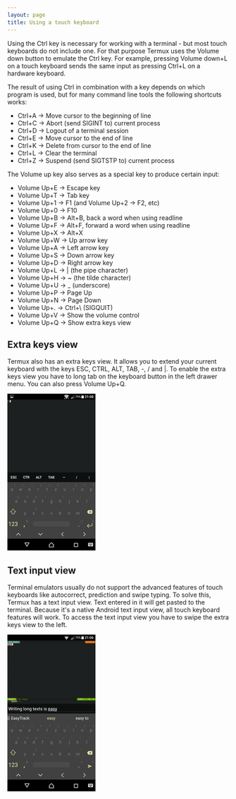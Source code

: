```yaml
---
layout: page
title: Using a touch keyboard
---
```


Using the Ctrl key is necessary for working with a terminal - but most touch keyboards do not include one. For that purpose Termux uses the Volume down button to emulate the Ctrl key. For example, pressing Volume down+L on a touch keyboard sends the same input as pressing Ctrl+L on a hardware keyboard.

The result of using Ctrl in combination with a key depends on which program is used, but for many command line tools the following shortcuts works:

- Ctrl+A → Move cursor to the beginning of line
- Ctrl+C → Abort (send SIGINT to) current process
- Ctrl+D → Logout of a terminal session
- Ctrl+E → Move cursor to the end of line
- Ctrl+K → Delete from cursor to the end of line
- Ctrl+L → Clear the terminal
- Ctrl+Z → Suspend (send SIGTSTP to) current process

The Volume up key also serves as a special key to produce certain input:

- Volume Up+E → Escape key
- Volume Up+T → Tab key
- Volume Up+1 → F1 (and Volume Up+2 → F2, etc)
- Volume Up+0 → F10
- Volume Up+B → Alt+B, back a word when using readline
- Volume Up+F → Alt+F, forward a word when using readline
- Volume Up+X → Alt+X
- Volume Up+W → Up arrow key
- Volume Up+A → Left arrow key
- Volume Up+S → Down arrow key
- Volume Up+D → Right arrow key
- Volume Up+L → &#124; (the pipe character)
- Volume Up+H → ~ (the tilde character)
- Volume Up+U → _ (underscore)
- Volume Up+P → Page Up
- Volume Up+N → Page Down
- Volume Up+. → Ctrl+\ (SIGQUIT)
- Volume Up+V → Show the volume control
- Volume Up+Q → Show extra keys view

Extra keys view
---------------
Termux also has an extra keys view. It allows you to extend your current keyboard with the keys ESC, CTRL, ALT, TAB, -, / and \|. To enable the extra keys view you have to long tab on the keyboard button in the left drawer menu. You can also press Volume Up+Q. 

![Screenshot](/files/extra_keys_view.png)

Text input view
---------------
Terminal emulators usually do not support the advanced features of touch keyboards like autocorrect, prediction and swipe typing. To solve this, Termux has a text input view. Text entered in it will get pasted to the terminal. Because it's a native Android text input view, all touch keyboard features will work. To access the text input view you have to swipe the extra keys view to the left. 

![Screenshot](/files/text_input_view.png)
